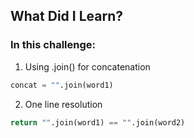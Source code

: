 ## What Did I Learn?

### In this challenge:

1. Using .join() for concatenation
```python
concat = "".join(word1)
```

2. One line resolution
```python
return "".join(word1) == "".join(word2)
```